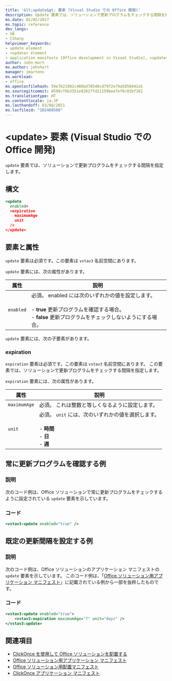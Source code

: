 ```yaml
---
title: '&lt;update&gt; 要素 (Visual Studio での Office 開発)'
description: Update 要素では、ソリューションで更新プログラムをチェックする間隔を指定します。
ms.date: 02/02/2017
ms.topic: reference
dev_langs:
- VB
- CSharp
helpviewer_keywords:
- update element
- <update> element
- application manifests [Office development in Visual Studio], <update> element
author: John-Hart
ms.author: johnhart
manager: jmartens
ms.workload:
- office
ms.openlocfilehash: 59e7b21902c486bd78548cd79f2e79a5056042a5
ms.sourcegitcommit: 8590cf6b3351e82827fd21159beefef0c02bf162
ms.translationtype: HT
ms.contentlocale: ja-JP
ms.lasthandoff: 03/08/2021
ms.locfileid: "102468508"
---
```

# <a name="ltupdategt-element-office-development-in-visual-studio"></a>&lt;update&gt; 要素 (Visual Studio での Office 開発)
  `update` 要素では、ソリューションで更新プログラムをチェックする間隔を指定します。

## <a name="syntax"></a>構文

```xml
<update
  enabled>
  <expiration
    maximumAge
    unit
  />
</update>
```

## <a name="elements-and-attributes"></a>要素と属性
 `update` 要素は必須です。この要素は `vstav3` 名前空間にあります。

 `update` 要素には、次の属性があります。

|属性|説明|
|---------------|-----------------|
|`enabled`|必須。 enabled には次のいずれかの値を設定します。<br /><br /> -   **true** 更新プログラムを確認する場合。<br />-   **false** 更新プログラムをチェックしないようにする場合。|

 `update` 要素には、次の子要素があります。

### <a name="expiration"></a>expiration
 `expiration` 要素は必須です。この要素は `vstav3` 名前空間にあります。 この要素では、ソリューションで更新プログラムをチェックする間隔を指定します。

 `expiration` 要素には、次の属性があります。

|属性|説明|
|---------------|-----------------|
|`maximumAge`| 必須。 これは整数と等しくなるように設定します。|
|`unit`|必須。 `unit` には、次のいずれかの値を選択します。<br /><br /> -   **時間**<br />-   **日**<br />-   **週**|

## <a name="example-of-always-checking-for-updates"></a>常に更新プログラムを確認する例

### <a name="description"></a>説明
 次のコード例は、Office ソリューションで常に更新プログラムをチェックするように設定されている `update` 要素を示しています。

### <a name="code"></a>コード

```xml
<vstav3:update enabled="true" />
```

## <a name="example-of-setting-a-default-update-interval"></a>既定の更新間隔を設定する例

### <a name="description"></a>説明
 次のコード例は、Office ソリューションのアプリケーション マニフェストの `update` 要素を示しています。 このコード例は、「[Office ソリューション用アプリケーション マニフェスト](../vsto/application-manifests-for-office-solutions.md)」に記載されている例から一部を抜粋したものです。

### <a name="code"></a>コード

```xml
<vstav3:update enabled="true">
    <vstav3:expiration maximumAge="7" unit="days" />
</vstav3:update>
```

## <a name="see-also"></a>関連項目

- [ClickOnce を使用して Office ソリューションを配置する](../vsto/deploying-an-office-solution-by-using-clickonce.md)
- [Office ソリューション用アプリケーション マニフェスト](../vsto/application-manifests-for-office-solutions.md)
- [Office ソリューション用配置マニフェスト](../vsto/deployment-manifests-for-office-solutions.md)
- [ClickOnce アプリケーション マニフェスト](../deployment/clickonce-application-manifest.md)
